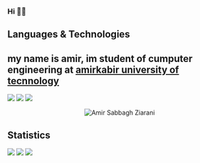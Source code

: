 
###  Hi 👋😄

## Languages & Technologies
<p align="center"> 
<h2>my name is amir, im student of cumputer engineering at 
  <a href='https://aut.ac.ir/en'>amirkabir university of tecnnology </a>
</h2>
  </p>


[![](https://img.shields.io/badge/-python3-yellow?style=for-the-badge&logo=python)](https://www.python.org/)
[![](https://img.shields.io/badge/-c-blue?style=for-the-badge&logo=c)](https://en.wikipedia.org/wiki/C_%28programming_language%29)
[![](https://img.shields.io/badge/-java-orange?style=for-the-badge&logo=java)](https://en.wikipedia.org/wiki/C_%28programming_language%29)

<!--
**amir-sbg/amir-sbg** is a ✨ _special_ ✨ repository because its `README.md` (this file) appears on your GitHub profile.

Here are some ideas to get you started:

- 🔭 I’m currently working on ...
- 🌱 I’m currently learning ...
- 👯 I’m looking to collaborate on ...
- 🤔 I’m looking for help with ...
- 💬 Ask me about ...
- 📫 How to reach me: ...
- 😄 Pronouns: ...
- ⚡ Fun fact: ...
-->


  <p align="center">
    <img src="https://github-profile-summary-cards.vercel.app/api/cards/profile-details?username=amir-sbg&theme=solarized_dark" alt="Amir Sabbagh Ziarani"/><br/>
  </p>
  

## Statistics
![](https://github-profile-summary-cards.vercel.app/api/cards/stats?username=amir-sbg&theme=solarized_dark)
![](https://github-profile-summary-cards.vercel.app/api/cards/most-commit-language?username=amir-sbg&theme=solarized_dark)
![](https://github-profile-summary-cards.vercel.app/api/cards/stats?username=amir-sbg&theme=solarized_dark)
<!--
<p align="center">
  <img src="  https://github-profile-summary-cards.vercel.app/api/cards/repos-per-language?username=vn7n24fzkq&theme=solarized_dark" alt="amir-sbg's GitHub stats"/><br/>
  <img src="https://github-readme-stats.vercel.app/api?username=amir-sbg&show_icons=true&theme=solarized_dark" alt="amir-sbg's GitHub stats"/><br/>
 
</p>
-->

